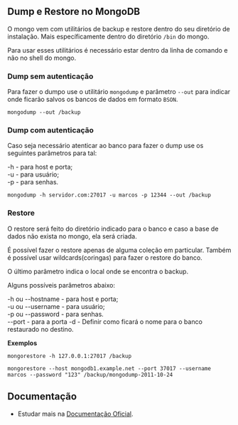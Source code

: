 ## Dump e Restore no MongoDB

O mongo vem com utilitários de backup e restore dentro do seu diretório de instalação. Mais específicamente dentro do diretório `/bin` do mongo.  

Para usar esses utilitários é necessário estar dentro da linha de comando e não no shell do mongo.  
  

### Dump sem autenticação

Para fazer o dumpo use o utilitário `mongodump` e parâmetro `--out` para indicar onde ficarão salvos os bancos de dados em formato `BSON`.   

`mongodump --out /backup`  
   
### Dump com autenticação
  
Caso seja necessário atenticar ao banco para fazer o dump use os 
seguintes parâmetros para tal:  
   
-h - para host e porta;  
-u - para usuário;  
-p - para senhas.  
  
`mongodump -h servidor.com:27017 -u marcos -p 12344 --out /backup`  
  

### Restore

O restore será feito do diretório indicado para o banco e caso a base de dados não exista no mongo, ela será criada.  

É possível fazer o restore apenas de alguma coleção em particular. 
Também é possível usar wildcards(coringas) para fazer o restore do banco.  
  
O último parâmetro indica o local onde se encontra o backup.  

Alguns possíveis parâmetros abaixo:

-h ou --hostname - para host e porta;  
-u ou --username - para usuário;  
-p ou --password - para senhas.  
--port - para a porta
-d - Definir como ficará o nome para o banco restaurado no destino.

**Exemplos**
  
`mongorestore -h 127.0.0.1:27017 /backup`  
    
    
`mongorestore --host mongodb1.example.net --port 37017 --username marcos --password "123" /backup/mongodump-2011-10-24`  
    
## Documentação
  
* Estudar mais na [Documentação Oficial](https://docs.mongodb.com/manual/reference/program/mongorestore/).  